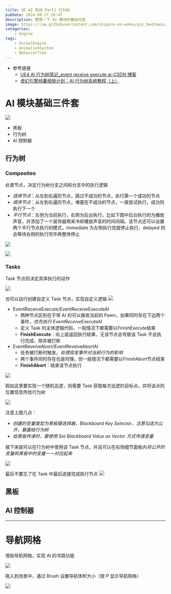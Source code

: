 ```yaml
---
title: UE AI 系统 Part1 行为树
pubDate: 2024-08-27 20:47
description: 整理一下 AI 模块的基础内容
image: https://raw.githubusercontent.com/shigure-no-wokka/pic_bed/main/imgs/family_engine.jpg
categories:
    - Engine
tags:
    - UnrealEngine
    - AnimationSystem
    - BehaviorTree
---
```


- 参考链接
	- [UE4 AI 行为树简记_event receive execute ai-CSDN 博客](https://blog.csdn.net/u012793104/article/details/76714383)
	- [虚幻引擎倾囊相授计划：AI 行为树系统教程（上）](https://www.bilibili.com/video/BV1dz4y1A7G3)

<!--more-->

# AI 模块基础三件套

![](Assets/1_AI模块基础三件套.png)

- 黑板
- 行为树
- AI 控制器

## 行为树

### Composites

此类节点，决定行为树分支之间和分支中的执行逻辑

- *选择节点*：从左到右遍历节点，跳过不成功的节点，执行第一个成功的节点
- *顺序节点*：从左到右遍历节点，堵塞在不成功的节点，一直尝试执行，成功则执行下一个
- *平行节点*：左侧为当前执行，右侧为后台执行，比如下图中后台执行的为播放声音，并添加了一个装饰器用来冷却播放声音的时间间隔。该节点还可以设置两个平行节点执行的模式，immediate 为左侧执行完就停止执行，delayed 则会等待右侧的执行完毕再整体停止

![](Assets/2_行为树三件套.png)

![](Assets/平行节点.png)

### Tasks

Task 节点则决定具体执行的动作

![](Assets/行为树Task节点.png)

也可以自行创建自定义 Task 节点，实现自定义逻辑
![](Assets/创建自定义Task.png)

- EventReceiveExecute/EventReceiveExecuteAI
	- 两种节点区别在于带 AI 的可以接收当前的 Pawn，如果同时存在下边两个事件，*优先执行 EventReceiveExecuteAI*
	- 定义 Task 的主体逻辑代码，一般情况下都需要以*FinishExecute*结束
	- **FinishExecute**：向上层返回执行结果，无该节点会导致该 Task 不会执行完成，除非被打断
- EventReveiveAbort/EventReveiveAbortAI
	- 任务被打断时触发，*处理突发事件对当前行为的影响*
	- 两个事件同时存在也是同理，但一般情况下都需要以*FinishAbort*节点结束
	- **FinishAbort**：结束该节点执行

![](Assets/Task蓝图内部.png)

假如这里要实现一个随机巡逻，则需要 Task 获取每次巡逻的目标点，并将该点的位置信息传给行为树

![](Assets/随即巡逻传递目标点坐标.png)

注意上图几点：
- *创建的变量类型为黑板键选择器，Blackboard Key Selector，注意勾选为公开，暴露给行为树*
- *给黑板传递时，要使用 Set Blackboard Value as Vector 方式传递变量*

接下来就可以在行为树中使用该 Task 节点，并且可以在右侧细节面板内*将公开的变量和黑板中的变量一一对应起来*

![](Assets/行为树使用自定义Task节点并设置黑板键映射.png)

最后不要忘了在 Task 中最后连接完成执行节点
![](Assets/自定义任务中的结束执行节点.png)


## 黑板


## AI 控制器

---
# 导航网格

借助导航网格，实现 AI 的寻路功能

![](Assets/3_导航网格.png)

拖入到场景中，通过 Brush 设置导航体积大小（按 P 显示导航网格）

![](Assets/导航网格画刷设置.png)

